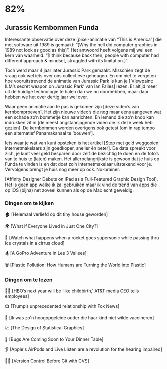 # 82%

## Jurassic Kernbommen Funda

Interessante observatie over deze [pixel-animatie van “This is America”] die met software uit 1989 is gemaakt: “[Why the hell did computer graphics in 1989 not look as good as this]”. Het antwoord heeft volgens mij wel een kern van waarheid: “[I think because back then, people with computer had different approach & mindset, struggled with its limitation.]”.

Toch werd maar 4 jaar later Jurassic Park gemaakt. Misschien zegt de vraag ook wel iets over ons collectieve geheugen. En om niet te vergeten hoe vooruitstrevend de animatie van Jurassic Park is kun je [‘Viewpaint: ILM’s secret weapon on Jurassic Park’ van Ian Failes] lezen. Er altijd meer uit de huidige technologie te halen dan we nu doorhebben, maar daar hebben we het over dertig jaar wel over.

Waar geen animatie aan te pas is gekomen zijn [deze video’s van kernbomproeven]. Het zijn nieuwe video’s die nog maar eens aangeven wat een schade zo’n bommetje kan aanrichten. En iemand die zo’n knop kan indrukken zit in [de meest angstaanjagende video die ik deze week heb gezien]. De kernbommen werden overigens ook getest [om in rap tempo een alternatief Panamakanaal te ‘bouwen’].

Iets waar je wat van kunt opsteken is het artikel [Stop met geld weggooien: internetmakelaars zijn goedkoper, sneller én beter]. De data spreekt voor zich, je kunt veel geld besparen door zelf de bezichtig te doen en de foto’s van je huis te (laten) maken. Het állerbelangrijkste is gewoon dat je huis op Funda te vinden is en dat doet zo’n internetmakelaar uitstekend voor je. Vervolgens brengt je huis nog meer op ook. No-brainer.

[Affinity Designer Debuts on iPad as a Full-Featured Graphic Design Tool]. Het is geen app welke ik zal gebruiken maar ik vind de trend van apps die op iOS (bijna) net zoveel kunnen als op de Mac echt geweldig. 

### Dingen om te kijken

🏠 [Helemaal verliefd op dit tiny house geworden]

🌍 [What if Everyone Lived in Just One City?]

🚀 [Watch what happens when a rocket goes supersonic while passing thru ice crystals in a cirrus cloud]

🏂 [A GoPro Adventure in Les 3 Vallees]

🗑 [Plastic Pollution: How Humans are Turning the World into Plastic]

### Dingen om te lezen

🤷‍♂️ [HBO’s next year will be ‘like childbirth,’ AT&T media CEO tells employees]

📺 [Trump’s unprecedented relationship with Fox News]

💉 [Ik was zo'n hoogopgeleide ouder die haar kind niet wilde vaccineren]

📈 [The Design of Statistical Graphics]

🐛 [Bugs Are Coming Soon to Your Dinner Table]

👂 [Apple's AirPods and Live Listen are a revolution for the hearing impaired]

👨‍💻 [Version Control Before Git with CVS]
